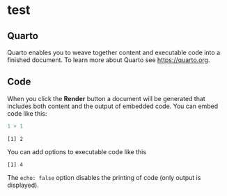 # test


## Quarto

Quarto enables you to weave together content and executable code into a
finished document. To learn more about Quarto see <https://quarto.org>.

## Code

When you click the **Render** button a document will be generated that
includes both content and the output of embedded code. You can embed
code like this:

``` r
1 + 1
```

    [1] 2

You can add options to executable code like this

    [1] 4

The `echo: false` option disables the printing of code (only output is
displayed).
